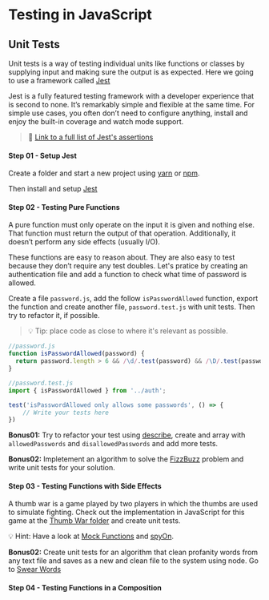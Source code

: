 # Testing in JavaScript

## Unit Tests

Unit tests is a way of testing individual units like functions or classes by supplying input and making sure the output is as expected. Here we going to use a framework called [Jest](http://facebook.github.io/jest)

Jest is a fully featured testing framework with a developer experience that is second to none. It’s remarkably simple and flexible at the same time. For simple use cases, you often don’t need to configure anything, install and enjoy the built-in coverage and watch mode support.

> 📄 [Link to a full list of Jest's assertions](https://facebook.github.io/jest/docs/en/expect.html)

#### Step 01 - Setup Jest

Create a folder and start a new project using [yarn](https://classic.yarnpkg.com/en/docs/creating-a-project/) or [npm](https://docs.npmjs.com/cli/v6/commands/npm-init).

Then install and setup [Jest](https://jestjs.io/docs/en/getting-started)

#### Step 02 - Testing Pure Functions

A pure function must only operate on the input it is given and nothing else. That function must return the output of that operation. Additionally, it doesn’t perform any side effects (usually I/O).

These functions are easy to reason about. They are also easy to test because they don’t require any test doubles. Let's pratice by creating an authentication file and add a function to check what time of password is allowed.

Create a file `password.js`, add the follow `isPasswordAllowed` function, export the function and create another file, `password.test.js` with unit tests. Then try to refactor it, if possible.

> 💡 Tip: place code as close to where it's relevant as possible.

```js
//password.js
function isPasswordAllowed(password) {
  return password.length > 6 && /\d/.test(password) && /\D/.test(password)
}
```

```js
//password.test.js
import { isPasswordAllowed } from '../auth';

test('isPasswordAllowed only allows some passwords', () => {
    // Write your tests here
})
```

**Bonus01:** Try to refactor your test using [describe](https://jestjs.io/docs/en/api#describename-fn), create and array with `allowedPasswords` and `disallowedPasswords` and add more tests.

**Bonus02:** Impletement an algorithm to solve the [FizzBuzz](./fizz-buzz) problem and write unit tests for your solution.

#### Step 03 - Testing Functions with Side Effects

A thumb war is a game played by two players in which the thumbs are used to simulate fighting. Check out the implementation in JavaScript for this game at the [Thumb War folder](./thumb-war) and create unit tests.

💡 Hint: Have a look at [Mock Functions](https://jestjs.io/docs/en/mock-function-api#mockfnmockcalls) and [spyOn](https://jestjs.io/docs/en/jest-object#jestspyonobject-methodname).

**Bonus02:** Create unit tests for an algorithm that clean profanity words from any text file and saves as a new and clean file to the system using node. Go to [Swear Words](./swear-words)

#### Step 04 - Testing Functions in a Composition
